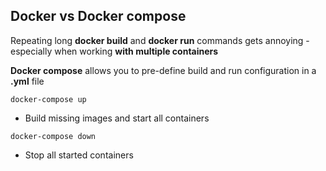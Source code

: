 ## Docker vs Docker compose

Repeating long **docker build** and **docker run** commands gets annoying - especially when working **with multiple containers**

**Docker compose** allows you to pre-define build and run configuration in a **.yml** file

`docker-compose up`

- Build missing images and start all containers

`docker-compose down`

- Stop all started containers
